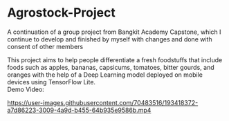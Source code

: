 # Agrostock-Project
A continuation of a group project from Bangkit Academy Capstone, which I continue to develop and finished by myself with changes and done with consent of other members

This project aims to help people differentiate a fresh foodstuffs that include foods such as apples, bananas, capsicums, tomatoes, bitter gourds, and oranges with the help of a Deep Learning model deployed on mobile devices using TensorFlow Lite.  
Demo Video:

https://user-images.githubusercontent.com/70483516/193418372-a7d86223-3009-4a9d-b455-64b935e9586b.mp4

